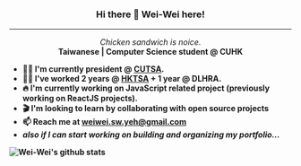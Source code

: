 <h3 align="center">Hi there 👋 Wei-Wei here!</h3>

---

<p align="center">
    <i>Chicken sandwich is noice.</i>
    <br/>
    <b>Taiwanese | Computer Science student @ CUHK<b/>
</p>

- 🐱‍🏍 I'm currently president @ **[CUTSA](https://www.cutsa.com.tw)**.
- 🐱‍👤 I've worked 2 years @ **[HKTSA](https://www.hktaiwanese.com/)** + 1 year @ **DLHRA**.
- 🔥 I'm currently working on **JavaScript related project** (previously working on **ReactJS projects**).
- 🎬 I'm looking to learn by collaborating with open source projects
- 📫  Reach me at weiwei.sw.yeh@gmail.com
- _also if I can start working on building and organizing my portfolio..._

![Wei-Wei's github stats](https://github-readme-stats.vercel.app/api?username=the3dsandwich)